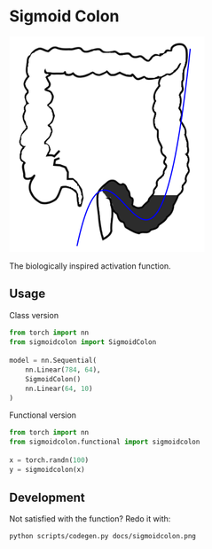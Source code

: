 # Sigmoid Colon

![](docs/fit.png)

The biologically inspired activation function.

## Usage

Class version

```python
from torch import nn
from sigmoidcolon import SigmoidColon

model = nn.Sequential(
    nn.Linear(784, 64),
    SigmoidColon()
    nn.Linear(64, 10)
)
```

Functional version

```python
from torch import nn
from sigmoidcolon.functional import sigmoidcolon

x = torch.randn(100)
y = sigmoidcolon(x)
```

## Development

Not satisfied with the function? Redo it with:

```bash
python scripts/codegen.py docs/sigmoidcolon.png
```

